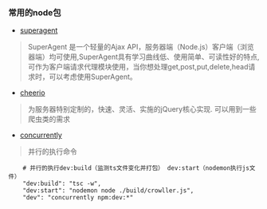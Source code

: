 ### 常用的node包

- [superagent](https://visionmedia.github.io/superagent/) 
> SuperAgent 是一个轻量的Ajax API，服务器端（Node.js）客户端（浏览器端）均可使用,SuperAgent具有学习曲线低、使用简单、可读性好的特点,可作为客户端请求代理模块使用，当你想处理get,post,put,delete,head请求时，可以考虑使用SuperAgent。
- [cheerio](https://github.com/cheeriojs/cheerio/wiki/Chinese-README)
> 为服务器特别定制的，快速、灵活、实施的jQuery核心实现. 可以用到一些爬虫类的需求

- [concurrently](npmjs.com/package/concurrently)
> 并行的执行命令

```shell
    # 并行的执行dev:build（监测ts文件变化并打包） dev:start（nodemon执行js文件）
    "dev:build": "tsc -w",
    "dev:start": "nodemon node ./build/crowller.js",
    "dev": "concurrently npm:dev:*" 
```
